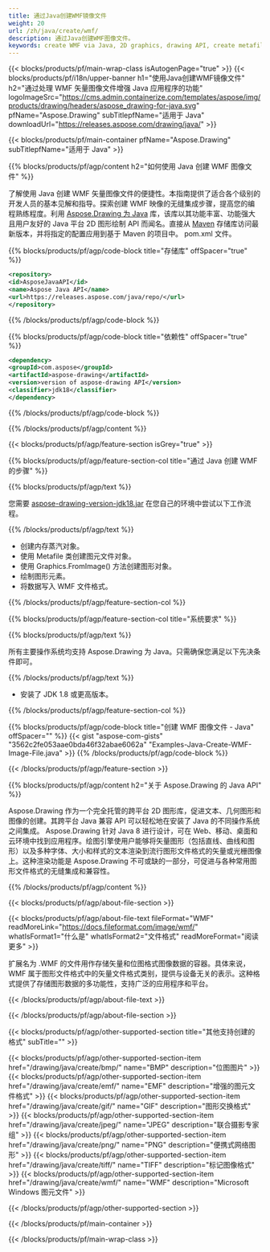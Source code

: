 ```yaml
---
title: 通过Java创建WMF镜像文件
weight: 20
url: /zh/java/create/wmf/
description: 通过Java创建WMF图像文件。
keywords: create WMF via Java, 2D graphics, drawing API, create metafile in Java, Drawing 适用于 Java, save WMF image file, cross-platform 2D graphic library, Metafile class, vector graphics drawing, draw line, WMF image file, Graphics file formats
---
```


{{< blocks/products/pf/main-wrap-class isAutogenPage="true" >}}
{{< blocks/products/pf/i18n/upper-banner h1="使用Java创建WMF镜像文件" h2="通过处理 WMF 矢量图像文件增强 Java 应用程序的功能" logoImageSrc="https://cms.admin.containerize.com/templates/aspose/img/products/drawing/headers/aspose_drawing-for-java.svg" pfName="Aspose.Drawing" subTitlepfName="适用于 Java" downloadUrl="https://releases.aspose.com/drawing/java/" >}}

{{< blocks/products/pf/main-container pfName="Aspose.Drawing" subTitlepfName="适用于 Java" >}}


{{% blocks/products/pf/agp/content h2="如何使用 Java 创建 WMF 图像文件" %}}

了解使用 Java 创建 WMF 矢量图像文件的便捷性。本指南提供了适合各个级别的开发人员的基本见解和指导。探索创建 WMF 映像的无缝集成步骤，提高您的编程熟练程度。利用 [Aspose.Drawing 为 Java](https://products.aspose.com/drawing/java) 库，该库以其功能丰富、功能强大且用户友好的 Java 平台 2D 图形绘制 API 而闻名。直接从 [Maven](https://releases.aspose.com/java/repo/com/aspose/aspose-drawing/) 存储库访问最新版本，并将指定的配置应用到基于 Maven 的项目中。 pom.xml 文件。

{{% blocks/products/pf/agp/code-block title="存储库" offSpacer="true" %}}

```xml
<repository>
<id>AsposeJavaAPI</id>
<name>Aspose Java API</name>
<url>https://releases.aspose.com/java/repo/</url>
</repository>
```

{{% /blocks/products/pf/agp/code-block %}}

{{% blocks/products/pf/agp/code-block title="依赖性" offSpacer="true" %}}

```xml
<dependency>
<groupId>com.aspose</groupId>
<artifactId>aspose-drawing</artifactId>
<version>version of aspose-drawing API</version>
<classifier>jdk18</classifier>
</dependency>
```

{{% /blocks/products/pf/agp/code-block %}}

{{% /blocks/products/pf/agp/content %}}


{{< blocks/products/pf/agp/feature-section isGrey="true" >}}

{{% blocks/products/pf/agp/feature-section-col title="通过 Java 创建 WMF 的步骤" %}}

{{% blocks/products/pf/agp/text %}}

您需要 [aspose-drawing-version-jdk18.jar](https://releases.aspose.com/drawing/java/) 在您自己的环境中尝试以下工作流程。

{{% /blocks/products/pf/agp/text %}}

+ 创建内存蒸汽对象。
+ 使用 Metafile 类创建图元文件对象。
+ 使用 Graphics.FromImage() 方法创建图形对象。
+ 绘制图形元素。
+ 将数据写入 WMF 文件格式。

{{% /blocks/products/pf/agp/feature-section-col %}}

{{% blocks/products/pf/agp/feature-section-col title="系统要求" %}}

{{% blocks/products/pf/agp/text %}}

所有主要操作系统均支持 Aspose.Drawing 为 Java。只需确保您满足以下先决条件即可。

{{% /blocks/products/pf/agp/text %}}

- 安装了 JDK 1.8 或更高版本。

{{% /blocks/products/pf/agp/feature-section-col %}}

{{% blocks/products/pf/agp/code-block title="创建 WMF 图像文件 - Java" offSpacer="" %}}
{{< gist "aspose-com-gists" "3562c2fe053aae0bda46f32abae6062a" "Examples-Java-Create-WMF-Image-File.java" >}}
{{% /blocks/products/pf/agp/code-block %}}

{{< /blocks/products/pf/agp/feature-section >}}


<!-- aboutfile Starts -->

{{% blocks/products/pf/agp/content h2="关于 Aspose.Drawing 的 Java API" %}}

Aspose.Drawing 作为一个完全托管的跨平台 2D 图形库，促进文本、几何图形和图像的创建。其跨平台 Java 兼容 API 可以轻松地在安装了 Java 的不同操作系统之间集成。 Aspose.Drawing 针对 Java 8 进行设计，可在 Web、移动、桌面和云环境中找到应用程序。绘图引擎使用户能够将矢量图形（包括直线、曲线和图形）以及多种字体、大小和样式的文本渲染到流行图形文件格式的矢量或光栅图像上。这种渲染功能是 Aspose.Drawing 不可​​或缺的一部分，可促进与各种常用图形文件格式的无缝集成和兼容性。

{{% /blocks/products/pf/agp/content %}}


{{< blocks/products/pf/agp/about-file-section >}}

{{< blocks/products/pf/agp/about-file-text fileFormat="WMF" readMoreLink="https://docs.fileformat.com/image/wmf/" whatIsFormat1="什么是" whatIsFormat2="文件格式" readMoreFormat="阅读更多" >}}

扩展名为 .WMF 的文件用作存储矢量和位图格式图像数据的容器。具体来说，WMF 属于图形文件格式中的矢量文件格式类别，提供与设备无关的表示。这种格式提供了存储图形数据的多功能性，支持广泛的应用程序和平台。

{{< /blocks/products/pf/agp/about-file-text >}}

{{< /blocks/products/pf/agp/about-file-section >}}

<!-- aboutfile Ends -->


{{< blocks/products/pf/agp/other-supported-section title="其他支持创建的格式" subTitle="" >}}

{{< blocks/products/pf/agp/other-supported-section-item href="/drawing/java/create/bmp/" name="BMP" description="位图图片" >}}
{{< blocks/products/pf/agp/other-supported-section-item href="/drawing/java/create/emf/" name="EMF" description="增强的图元文件格式" >}}
{{< blocks/products/pf/agp/other-supported-section-item href="/drawing/java/create/gif/" name="GIF" description="图形交换格式" >}}
{{< blocks/products/pf/agp/other-supported-section-item href="/drawing/java/create/jpeg/" name="JPEG" description="联合摄影专家组" >}}
{{< blocks/products/pf/agp/other-supported-section-item href="/drawing/java/create/png/" name="PNG" description="便携式网络图形" >}}
{{< blocks/products/pf/agp/other-supported-section-item href="/drawing/java/create/tiff/" name="TIFF" description="标记图像格式" >}}
{{< blocks/products/pf/agp/other-supported-section-item href="/drawing/java/create/wmf/" name="WMF" description="Microsoft Windows 图元文件" >}}


{{< /blocks/products/pf/agp/other-supported-section >}}

{{< /blocks/products/pf/main-container >}}

{{< /blocks/products/pf/main-wrap-class >}}
